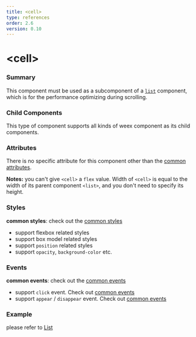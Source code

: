 ```yaml
---
title: <cell>
type: references
order: 2.6
version: 0.10
---
```


# &lt;cell&gt;

### Summary

This component must be used as a subcomponent of a [`list`](./list.html) component, which is for the performance optimizing during scrolling.

### Child Components

This type of component supports all kinds of weex component as its child components.

### Attributes

There is no specific attribute for this component other than the [common attributes](../common-attrs.html).

**Notes:** you can't give `<cell>` a `flex` value. Width of `<cell>` is equal to the width of its parent component `<list>`, and you don't need to specify its height.

### Styles

**common styles**: check out the [common styles](../common-attrs.html)

- support flexbox related styles
- support box model related styles
- support ``position`` related styles
- support ``opacity``, ``background-color`` etc.

### Events

**common events**: check out the [common events](../common-event.html)

- support `click` event. Check out [common events](../common-event.html)
- support `appear` / `disappear` event. Check out [common events](../common-event.html)

### Example

please refer to [List](./list.html)
